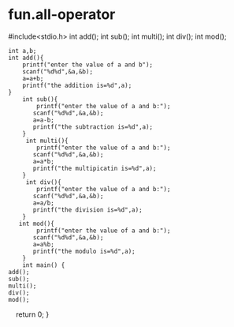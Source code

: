 # fun.all-operator
#include<stdio.h>
int add();
int sub();
int multi();
int div();
int mod();

    int a,b;
    int add(){
        printf("enter the value of a and b");
        scanf("%d%d",&a,&b);
        a=a+b;
        printf("the addition is=%d",a);
    }
        int sub(){
            printf("enter the value of a and b:");
           scanf("%d%d",&a,&b);
           a=a-b;
           printf("the subtraction is=%d",a);
        }
         int multi(){
            printf("enter the value of a and b:");
           scanf("%d%d",&a,&b);
           a=a*b;
           printf("the multipicatin is=%d",a);
        }
         int div(){
            printf("enter the value of a and b:");
           scanf("%d%d",&a,&b);
           a=a/b;
           printf("the division is=%d",a);
        }
       int mod(){
            printf("enter the value of a and b:");
           scanf("%d%d",&a,&b);
           a=a%b;
           printf("the modulo is=%d",a);
        }
        int main() {
    add();
    sub();
    multi();
    div();
    mod();
    return 0;
}
